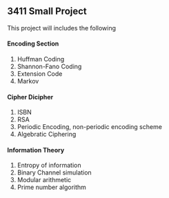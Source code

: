 ## 3411 Small Project
This project will includes the following

#### Encoding Section
1. Huffman Coding
2. Shannon-Fano Coding
3. Extension Code
4. Markov

#### Cipher Dicipher
1. ISBN
2. RSA
3. Periodic Encoding, non-periodic encoding scheme
4. Algebratic Ciphering

#### Information Theory
1. Entropy of information
2. Binary Channel simulation
3. Modular arithmetic
4. Prime number algorithm

